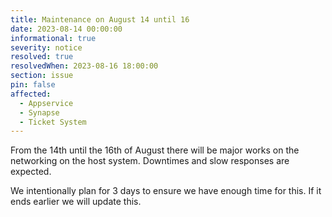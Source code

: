 ```yaml
---
title: Maintenance on August 14 until 16
date: 2023-08-14 00:00:00 
informational: true
severity: notice
resolved: true
resolvedWhen: 2023-08-16 18:00:00
section: issue
pin: false
affected:
  - Appservice
  - Synapse
  - Ticket System
---
```


From the 14th until the 16th of August there will be major works on the networking
on the host system. Downtimes and slow responses are expected.

We intentionally plan for 3 days to ensure we have enough time for this. If it ends
earlier we will update this.
